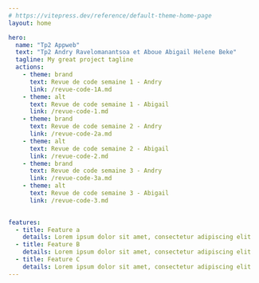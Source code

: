 ```yaml
---
# https://vitepress.dev/reference/default-theme-home-page
layout: home

hero:
  name: "Tp2 Appweb"
  text: "Tp2 Andry Ravelomanantsoa et Aboue Abigail Helene Beke"
  tagline: My great project tagline
  actions:
    - theme: brand
      text: Revue de code semaine 1 - Andry
      link: /revue-code-1A.md
    - theme: alt
      text: Revue de code semaine 1 - Abigail
      link: /revue-code-1.md
    - theme: brand
      text: Revue de code semaine 2 - Andry
      link: /revue-code-2a.md
    - theme: alt
      text: Revue de code semaine 2 - Abigail
      link: /revue-code-2.md
    - theme: brand
      text: Revue de code semaine 3 - Andry
      link: /revue-code-3a.md
    - theme: alt
      text: Revue de code semaine 3 - Abigail
      link: /revue-code-3.md
    

features:
  - title: Feature a
    details: Lorem ipsum dolor sit amet, consectetur adipiscing elit
  - title: Feature B
    details: Lorem ipsum dolor sit amet, consectetur adipiscing elit
  - title: Feature C
    details: Lorem ipsum dolor sit amet, consectetur adipiscing elit
---
```


